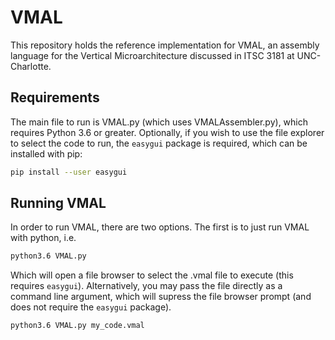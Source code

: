 # VMAL
This repository holds the reference implementation for VMAL, an assembly language for the Vertical Microarchitecture discussed in ITSC 3181 at UNC-Charlotte.

## Requirements
The main file to run is VMAL.py (which uses VMALAssembler.py), which requires Python 3.6 or greater. Optionally, if you wish to use the file explorer to select the code to run, the `easygui` package is required, which can be installed with pip:
```bash
pip install --user easygui
```

## Running VMAL
In order to run VMAL, there are two options. The first is to just run VMAL with python, i.e.
```bash
python3.6 VMAL.py
```
Which will open a file browser to select the .vmal file to execute (this requires `easygui`). Alternatively, you may pass the file directly as a command line argument, which will supress the file browser prompt (and does not require the `easygui` package).
```bash
python3.6 VMAL.py my_code.vmal
```
